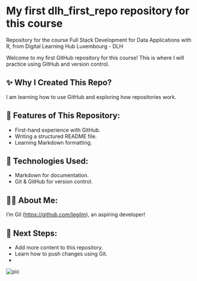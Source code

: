 # My first dlh_first_repo repository for this course
Repository for the course Full Stack Development for Data Applications with R, from Digital Learning Hub Luxembourg - DLH

Welcome to my first GitHub repository for this course! This is where I will practice using GitHub and version control.

## ✨ Why I Created This Repo?
I am learning how to use GitHub and exploring how repositories work.

## 📌 Features of This Repository:
- First-hand experience with GitHub.
- Writing a structured README file.
- Learning Markdown formatting.

## 🔧 Technologies Used:
- Markdown for documentation.
- Git & GitHub for version control.

## 👨‍💻 About Me:
I’m Gil (https://github.com/legilm), an aspiring developer!

## 🎯 Next Steps:
- Add more content to this repository.
- Learn how to push changes using Git.
- 
![pic](https://filmschoolrejects.com/wp-content/uploads/2020/05/inception-top-700x480.jpg)
